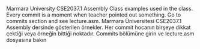 Marmara University CSE2037.1 Assembly Class examples used in the class. Every commit is a moment when teacher pointed out something. Go to commits section and see lecture.asm.
Marmara Üniversitesi CSE2037.1 Assembly dersinde gösterilen örnekler. Her commit hocanın birşeye dikkat çektiği veya örneğin bittiği noktadır. Commits bölümüne girin ve lecture.asm dosyasına bakın
